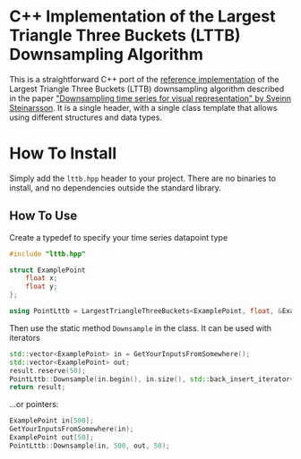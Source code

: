 # C++ Implementation of the Largest Triangle Three Buckets (LTTB) Downsampling Algorithm

This is a straightforward C++ port of the [reference implementation](https://github.com/sveinn-steinarsson/flot-downsample) of the Largest Triangle Three Buckets (LTTB) downsampling algorithm described in the paper ["Downsampling time series for visual representation" by Sveinn Steinarsson](http://hdl.handle.net/1946/15343). It is a single header, with a single class template that allows using different structures and data types.

# How To Install
Simply add the ```lttb.hpp``` header to your project. There are no binaries to install, and no dependencies outside the standard library.

## How To Use
Create a typedef to specify your time series datapoint type
```c++
#include "lttb.hpp"

struct ExamplePoint
    float x;
    float y;
};

using PointLttb = LargestTriangleThreeBuckets<ExamplePoint, float, &ExamplePoint::x, &ExamplePoint::y>
```

Then use the static method ```Downsample``` in the class. It can be used with iterators
```c++
std::vector<ExamplePoint> in = GetYourInputsFromSomewhere();
std::vector<ExamplePoint> out;
result.reserve(50);
PointLttb::Downsample(in.begin(), in.size(), std::back_insert_iterator<std::vector<ExamplePoint>>(out), 50);
return result;
```

...or pointers:
```c++
ExamplePoint in[500];
GetYourInputsFromSomewhere(in);
ExamplePoint out[50];
PointLttb::Downsample(in, 500, out, 50);
```
